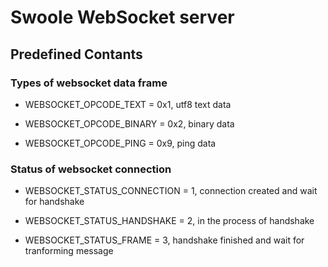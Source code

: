 # Swoole WebSocket server

## Predefined Contants

### Types of websocket data frame

- WEBSOCKET_OPCODE_TEXT = 0x1, utf8 text data

- WEBSOCKET_OPCODE_BINARY = 0x2, binary data

- WEBSOCKET_OPCODE_PING = 0x9, ping data

### Status of websocket connection

- WEBSOCKET_STATUS_CONNECTION = 1, connection created and wait for handshake

- WEBSOCKET_STATUS_HANDSHAKE = 2, in the process of handshake

- WEBSOCKET_STATUS_FRAME = 3, handshake finished and wait for tranforming message

